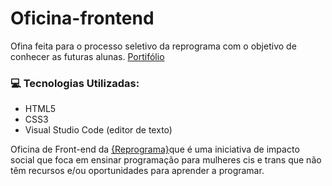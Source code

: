 # Oficina-frontend

 Ofina feita para o processo seletivo da reprograma com o objetivo de conhecer as futuras alunas. 
 [Portifólio](https://workshopreprograma-mayaraarocha.netlify.app/)
 
 ### 	 :computer: Tecnologias Utilizadas:

- HTML5
- CSS3
- Visual Studio Code (editor de texto)


Oficina de Front-end da [{Reprograma}](https://www.reprograma.com.br/)que é uma iniciativa de impacto social que foca em ensinar 
programação para mulheres cis e trans que não têm recursos e/ou oportunidades para aprender a programar.
